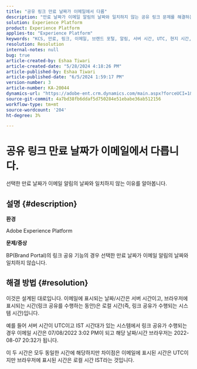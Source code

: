 ```yaml
---
title: "공유 링크 만료 날짜가 이메일에서 다름"
description: "만료 날짜가 이메일 알림의 날짜와 일치하지 않는 공유 링크 문제를 해결하는 방법을 알아봅니다."
solution: Experience Platform
product: Experience Platform
applies-to: "Experience Platform"
keywords: "KCS, 만료, 링크, 이메일, 브랜드 포털, 알림, 서버 시간, UTC, 현지 시간, IST 시간, 브라우저"
resolution: Resolution
internal-notes: null
bug: true
article-created-by: Eshaa Tiwari
article-created-date: "5/28/2024 4:18:26 PM"
article-published-by: Eshaa Tiwari
article-published-date: "6/5/2024 1:59:17 PM"
version-number: 3
article-number: KA-20044
dynamics-url: "https://adobe-ent.crm.dynamics.com/main.aspx?forceUCI=1&pagetype=entityrecord&etn=knowledgearticle&id=ebb5d8e6-0d1d-ef11-840b-6045bd026dc7"
source-git-commit: 4a7bd38fb6ddaf5d750284e51ebabe36ab512156
workflow-type: tm+mt
source-wordcount: '204'
ht-degree: 3%

---
```


# 공유 링크 만료 날짜가 이메일에서 다릅니다.


선택한 만료 날짜가 이메일 알림의 날짜와 일치하지 않는 이유를 알아봅니다.

## 설명 {#description}


<b>환경</b>

Adobe Experience Platform

<b>문제/증상</b>

BP(Brand Portal)의 링크 공유 기능의 경우 선택한 만료 날짜가 이메일 알림의 날짜와 일치하지 않습니다.


## 해결 방법 {#resolution}


이것은 설계된 대로입니다. 이메일에 표시되는 날짜/시간은 서버 시간이고, 브라우저에 표시되는 시간(링크 공유를 수행하는 동안)은 로컬 시간(즉, 링크 공유가 수행되는 시스템 시간)입니다.

예를 들어 서버 시간이 UTC이고 IST 시간대가 있는 시스템에서 링크 공유가 수행되는 경우 이메일 시간은 07/08/2022 3:02 PM이 되고 해당 날짜/시간 브라우저는 2022-08-07 20:32가 됩니다.

이 두 시간은 모두 동일한 시간에 해당하지만 차이점은 이메일에 표시된 시간은 UTC이지만 브라우저에 표시된 시간은 로컬 시간 IST라는 것입니다.
